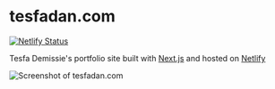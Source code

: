 # tesfadan.com

[![Netlify Status](https://api.netlify.com/api/v1/badges/4b7c6e2d-5e8e-4353-abb5-453d8058a7c4/deploy-status)](https://app.netlify.com/sites/tesfadan/deploys)

Tesfa Demissie's portfolio site built with [Next.js](https://nextjs.org) and hosted on [Netlify](https://www.netlify.com)


![Screenshot of tesfadan.com](https://tesfadan.com/assets/images/tesfadan.com.png)
